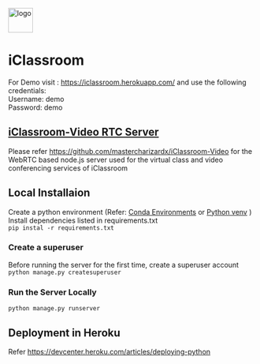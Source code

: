 <img src="https://github.com/mastercharizardx/iClassroomServer/blob/master/app/static/favicon.svg" alt="logo" height="50"></img>
# iClassroom 
For Demo visit : https://iclassroom.herokuapp.com/ and use the following credentials:  
Username: demo  
Password: demo  


## [iClassroom-Video RTC Server](https://github.com/mastercharizardx/iClassroom-Video)
Please refer https://github.com/mastercharizardx/iClassroom-Video for the WebRTC based node.js server used for the virtual class and video conferencing services of iClassroom


## Local Installaion

Create a python environment (Refer: [Conda Environments](https://docs.conda.io/projects/conda/en/latest/user-guide/tasks/manage-environments.html) or [Python venv](https://docs.python.org/3/tutorial/venv.html) )
Install dependencies listed in requirements.txt    
` pip instal -r requirements.txt `

### Create a superuser
Before running the server for the first time, create a superuser account   
` python manage.py createsuperuser `  

### Run the Server Locally
` python manage.py runserver `  

## Deployment in Heroku  
 Refer https://devcenter.heroku.com/articles/deploying-python
 
